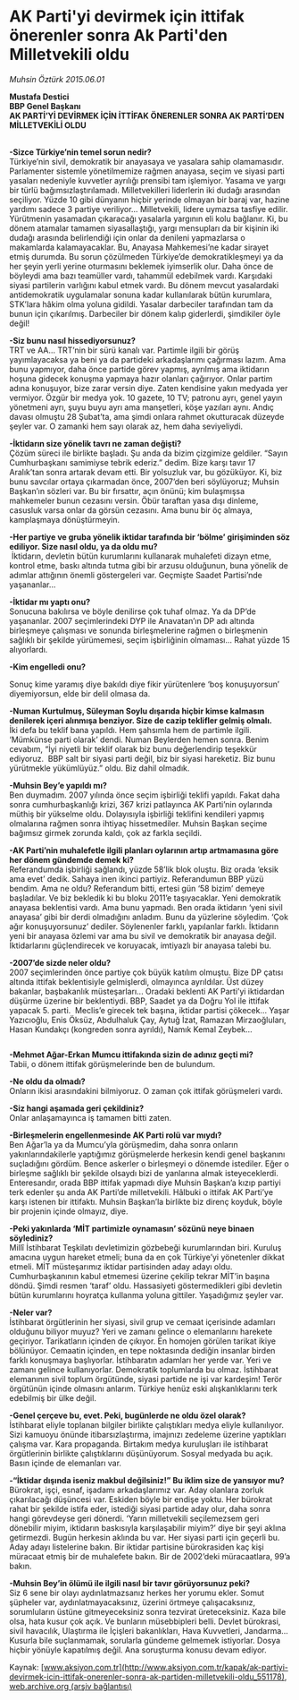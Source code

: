 # AK Parti'yi devirmek için ittifak önerenler sonra Ak Parti'den Milletvekili oldu

*Muhsin Öztürk 2015.06.01*

<div class="pNewsDetailMainContent ctx_content" itemprop="articleBody">
 <p>
  <strong>
   Mustafa Destici
   <br>
    BBP Genel Başkanı
    <br>
     AK PARTİ’Yİ DEVİRMEK İÇİN İTTİFAK ÖNERENLER SONRA AK PARTİ’DEN MİLLETVEKİLİ OLDU
    </br>
   </br>
  </strong>
 </p>
 <p>
  <strong>
   -Sizce Türkiye’nin temel sorun nedir?
  </strong>
  <br>
   Türkiye’nin sivil, demokratik bir anayasaya ve yasalara sahip olamamasıdır. Parlamenter sistemle yönetilmemize rağmen anayasa, seçim ve siyasi parti yasaları nedeniyle kuvvetler ayrılığı prensibi tam işlemiyor. Yasama ve yargı bir türlü bağımsızlaştırılamadı. Milletvekilleri liderlerin iki dudağı arasından seçiliyor. Yüzde 10 gibi dünyanın hiçbir yerinde olmayan bir baraj var, hazine yardımı sadece 3 partiye veriliyor… Milletvekili, lidere uymazsa tasfiye edilir. Yürütmenin yasamadan çıkaracağı yasalarla yargının eli kolu bağlanır. Ki, bu dönem atamalar tamamen siyasallaştığı, yargı mensupları da bir kişinin iki dudağı arasında belirlendiği için onlar da denileni yapmazlarsa o makamlarda kalamayacaklar. Bu, Anayasa Mahkemesi’ne kadar sirayet etmiş durumda. Bu sorun çözülmeden Türkiye’de demokratikleşmeyi ya da her şeyin yerli yerine oturmasını beklemek iyimserlik olur. Daha önce de böyleydi ama bazı teamüller vardı, tahammül edebilmek vardı. Karşıdaki siyasi partilerin varlığını kabul etmek vardı. Bu dönem mevcut yasalardaki antidemokratik uygulamalar sonuna kadar kullanılarak bütün kurumlara, STK’lara hâkim olma yoluna gidildi. Yasalar darbeciler tarafından tam da bunun için çıkarılmış. Darbeciler bir dönem kalıp giderlerdi, şimdikiler öyle değil!
  </br>
 </p>
 <p>
  <strong>
   -Siz bunu nasıl hissediyorsunuz?
  </strong>
  <br>
   TRT ve AA… TRT’nin bir sürü kanalı var. Partimle ilgili bir görüş yayımlayacaksa ya beni ya da partideki arkadaşlarımı çağırması lazım. Ama bunu yapmıyor, daha önce partide görev yapmış, ayrılmış ama iktidarın hoşuna gidecek konuşma yapmaya hazır olanları çağırıyor. Onlar partim adına konuşuyor, bize zarar versin diye. Zaten kendisine yakın medyada yer vermiyor. Özgür bir medya yok. 10 gazete, 10 TV; patronu ayrı, genel yayın yönetmeni ayrı, şuyu buyu ayrı ama manşetleri, köşe yazıları aynı. Andıç davası olmuştu 28 Şubat’ta, ama şimdi onlara rahmet okutturacak düzeyde şeyler var. O zamanki hem sayı olarak az, hem daha seviyeliydi.
  </br>
 </p>
 <p>
  <strong>
   -İktidarın size yönelik tavrı ne zaman değişti?
  </strong>
  <br/>
  Çözüm süreci ile birlikte başladı. Şu anda da bizim çizgimize geldiler. “Sayın Cumhurbaşkanı samimiyse tebrik ederiz.” dedim. Bize karşı tavır 17 Aralık’tan sonra artarak devam etti. Bir yolsuzluk var, bu gözüküyor. Ki, biz bunu savcılar ortaya çıkarmadan önce, 2007’den beri söylüyoruz; Muhsin Başkan’ın sözleri var. Bu bir fırsattır, açın önünü; kim bulaşmışsa mahkemeler bunun cezasını versin. Öbür taraftan yasa dışı dinleme, casusluk varsa onlar da görsün cezasını. Ama bunu bir öç almaya, kamplaşmaya dönüştürmeyin.
 </p>
 <p>
  <strong>
   -Her partiye ve gruba yönelik iktidar tarafında bir ‘bölme’ girişiminden söz ediliyor. Size nasıl oldu, ya da oldu mu?
  </strong>
  <br/>
  <img alt="" src="http://web.archive.org/web/20151219065557im_/http://medya.aksiyon.com.tr//aksiyon/2015/05/26/568791.jpg "/>
  İktidarın, devletin bütün kurumlarını kullanarak muhalefeti dizayn etme, kontrol etme, baskı altında tutma gibi bir arzusu olduğunun, buna yönelik de adımlar attığının önemli göstergeleri var. Geçmişte Saadet Partisi’nde yaşananlar...
 </p>
 <p>
  <strong>
   -İktidar mı yaptı onu?
  </strong>
  <br/>
  Sonucuna bakılırsa ve böyle denilirse çok tuhaf olmaz. Ya da DP’de yaşananlar. 2007 seçimlerindeki DYP ile Anavatan’ın DP adı altında birleşmeye çalışması ve sonunda birleşmelerine rağmen o birleşmenin sağlıklı bir şekilde yürümemesi, seçim işbirliğinin olmaması... Rahat yüzde 15 alıyorlardı.
 </p>
 <p>
  <strong>
   -Kim engelledi onu?
  </strong>
 </p>
 <p>
  Sonuç kime yaramış diye bakıldı diye fikir yürütenlere ‘boş konuşuyorsun’ diyemiyorsun, elde bir delil olmasa da.
 </p>
 <p>
  <strong>
   -Numan Kurtulmuş, Süleyman Soylu dışarıda hiçbir kimse kalmasın denilerek içeri alınmışa benziyor. Size de cazip teklifler gelmiş olmalı.
  </strong>
  <br/>
  İki defa bu teklif bana yapıldı. Hem şahsımla hem de partimle ilgili. ‘Mümkünse parti olarak’ dendi. Numan Beylerden hemen sonra. Benim cevabım, “İyi niyetli bir teklif olarak biz bunu değerlendirip teşekkür ediyoruz.  BBP salt bir siyasi parti değil, biz bir siyasi hareketiz. Biz bunu yürütmekle yükümlüyüz.” oldu. Biz dahil olmadık.
 </p>
 <p>
  <strong>
   -Muhsin Bey’e yapıldı mı?
  </strong>
  <br/>
  Ben duymadım. 2007 yılında önce seçim işbirliği teklifi yapıldı. Fakat daha sonra cumhurbaşkanlığı krizi, 367 krizi patlayınca AK Parti’nin oylarında müthiş bir yükselme oldu. Dolayısıyla işbirliği teklifini kendileri yapmış olmalarına rağmen sonra ihtiyaç hissetmediler. Muhsin Başkan seçime bağımsız girmek zorunda kaldı, çok az farkla seçildi.
 </p>
 <p>
  <strong>
   -AK Parti’nin muhalefetle ilgili planları oylarının artıp artmamasına göre her dönem gündemde demek ki?
  </strong>
  <br/>
  Referandumda işbirliği sağlandı, yüzde 58’lik blok oluştu. Biz orada ‘eksik ama evet’ dedik. Sahaya inen ikinci partiyiz. Referandumun BBP yüzü bendim. Ama ne oldu? Referandum bitti, ertesi gün ‘58 bizim’ demeye başladılar. Ve biz bekledik ki bu bloku 2011’e taşıyacaklar. Yeni demokratik anayasa beklentisi vardı. Ama bunu yapmadı. Ben orada iktidarın ‘yeni sivil anayasa’ gibi bir derdi olmadığını anladım. Bunu da yüzlerine söyledim. ‘Çok ağır konuşuyorsunuz’ dediler. Söylenenler farklı, yapılanlar farklı. İktidarın yeni bir anayasa özlemi var ama bu sivil ve demokratik bir anayasa değil. İktidarlarını güçlendirecek ve koruyacak, imtiyazlı bir anayasa talebi bu.
 </p>
 <p>
  <strong>
   -2007’de sizde neler oldu?
  </strong>
  <br/>
  2007 seçimlerinden önce partiye çok büyük katılım olmuştu. Bize DP çatısı altında ittifak beklentisiyle gelmişlerdi, olmayınca ayrıldılar. Üst düzey bakanlar, başbakanlık müsteşarları... Oradaki beklenti AK Parti’yi iktidardan düşürme üzerine bir beklentiydi. BBP, Saadet ya da Doğru Yol ile ittifak yapacak 5. parti.  Meclis’e girecek tek başına, iktidar partisi çökecek… Yaşar Yazıcıoğlu, Enis Öksüz, Abdulhaluk Çay, Aytuğ İzat, Ramazan Mirzaoğluları, Hasan Kundakçı (kongreden sonra ayrıldı), Namık Kemal Zeybek…
 </p>
 <p>
  <img alt="" src="http://web.archive.org/web/20151219065557im_/http://medya.aksiyon.com.tr//aksiyon/2015/05/26/568792.jpg "/>
 </p>
 <p>
  <strong>
   -Mehmet Ağar-Erkan Mumcu ittifakında sizin de adınız geçti mi?
  </strong>
  <br/>
  Tabii, o dönem ittifak görüşmelerinde ben de bulundum.
 </p>
 <p>
  <strong>
   -Ne oldu da olmadı?
  </strong>
  <br/>
  Onların ikisi arasındakini bilmiyoruz. O zaman çok ittifak görüşmeleri vardı.
 </p>
 <p>
  <strong>
   -Siz hangi aşamada geri çekildiniz?
  </strong>
  <br/>
  Onlar anlaşamayınca iş tamamen bitti zaten.
 </p>
 <p>
  <strong>
   -Birleşmelerin engellenmesinde AK Parti rolü var mıydı?
  </strong>
  <br/>
  Ben Ağar’la ya da Mumcu’yla görüşmedim, daha sonra onların yakınlarındakilerle yaptığımız görüşmelerde herkesin kendi genel başkanını suçladığını gördüm. Bence askerler o birleşmeyi o dönemde istediler. Eğer o birleşme sağlıklı bir şekilde olsaydı bizi de yanlarına almak isteyeceklerdi. Enteresandır, orada BBP ittifak yapmadı diye Muhsin Başkan’a kızıp partiyi terk edenler şu anda AK Parti’de milletvekili. Hâlbuki o ittifak AK Parti’ye karşı istenen bir ittifaktı. Muhsin Başkan’la birlikte biz direnç koyduk, böyle bir projenin içinde olmayız, diye.
 </p>
 <p>
  <strong>
   -Peki yakınlarda ‘MİT partimizle oynamasın’ sözünü neye binaen söylediniz?
  </strong>
  <br/>
  Millî İstihbarat Teşkilatı devletimizin gözbebeği kurumlarından biri. Kuruluş amacına uygun hareket etmeli; buna da en çok Türkiye’yi yönetenler dikkat etmeli. MİT müsteşarımız iktidar partisinden aday adayı oldu. Cumhurbaşkanının kabul etmemesi üzerine çekilip tekrar MİT’in başına döndü. Şimdi resmen ‘taraf’ oldu. Hassasiyeti göstermedikleri gibi devletin bütün kurumlarını hoyratça kullanma yoluna gittiler. Yaşadığımız şeyler var.
 </p>
 <p>
  <strong>
   -Neler var?
  </strong>
  <br/>
  İstihbarat örgütlerinin her siyasi, sivil grup ve cemaat içerisinde adamları olduğunu biliyor muyuz? Yeri ve zamanı gelince o elemanlarını harekete geçiriyor. Tarikatların içinden de çıkıyor. En homojen görülen tarikat ikiye bölünüyor. Cemaatin içinden, en tepe noktasında dediğin insanlar birden farklı konuşmaya başlıyorlar. İstihbaratın adamları her yerde var. Yeri ve zamanı gelince kullanıyorlar. Demokratik toplumlarda bu olmaz. İstihbarat elemanının sivil toplum örgütünde, siyasi partide ne işi var kardeşim! Terör örgütünün içinde olmasını anlarım. Türkiye henüz eski alışkanlıklarını terk edebilmiş bir ülke değil.
 </p>
 <p>
  <strong>
   -Genel çerçeve bu, evet. Peki, bugünlerde ne oldu özel olarak?
  </strong>
  <br/>
  İstihbarat eliyle toplanan bilgiler birlikte çalıştıkları medya eliyle kullanılıyor. Sizi kamuoyu önünde itibarsızlaştırma, imajınızı zedeleme üzerine yaptıkları çalışma var. Kara propaganda. Birtakım medya kuruluşları ile istihbarat örgütlerinin birlikte çalıştıklarını düşünüyorum. Sosyal medyada bu açık. Basın içinde de elemanları var.
 </p>
 <p>
  <strong>
   -“İktidar dışında iseniz makbul değilsiniz!” Bu iklim size de yansıyor mu?
  </strong>
  <br/>
  Bürokrat, işçi, esnaf, işadamı arkadaşlarımız var. Aday olanlara zorluk çıkarılacağı düşüncesi var. Eskiden böyle bir endişe yoktu. Her bürokrat rahat bir şekilde istifa eder, istediği siyasi partide aday olur, daha sonra hangi görevdeyse geri dönerdi. ‘Yarın milletvekili seçilemezsem geri dönebilir miyim, iktidarın baskısıyla karşılaşabilir miyim?’ diye bir şeyi aklına getirmezdi. Bugün herkesin aklında bu var. Her siyasi parti için geçerli bu. Aday adayı listelerine bakın. Bir iktidar partisine bürokrasiden kaç kişi müracaat etmiş bir de muhalefete bakın. Bir de 2002’deki müracaatlara, 99’a bakın.
 </p>
 <p>
  <strong>
   -Muhsin Bey’in ölümü ile ilgili nasıl bir tavır görüyorsunuz peki?
  </strong>
  <br/>
  Siz 6 sene bir olayı aydınlatmazsanız herkes her yorumu ekler. Somut şüpheler var, aydınlatmayacaksınız, üzerini örtmeye çalışacaksınız, sorumluların üstüne gitmeyeceksiniz sonra tezvirat üreteceksiniz. Kaza bile olsa, hata kusur çok açık. Ve bunların müsebbipleri belli. Devlet bürokrasi, sivil havacılık, Ulaştırma ile İçişleri bakanlıkları, Hava Kuvvetleri, Jandarma… Kusurla bile suçlanmamak, sorularla gündeme gelmemek istiyorlar. Dosya hiçbir yönüyle kapatılmış değil. Ana soruşturma konusu devam ediyor.
 </p>
</div>


Kaynak: [www.aksiyon.com.tr](http://www.aksiyon.com.tr/kapak/ak-partiyi-devirmek-icin-ittifak-onerenler-sonra-ak-partiden-milletvekili-oldu_551178), [web.archive.org (arşiv bağlantısı)](http://web.archive.org/web/20151219065557/http://www.aksiyon.com.tr/kapak/ak-partiyi-devirmek-icin-ittifak-onerenler-sonra-ak-partiden-milletvekili-oldu_551178)
